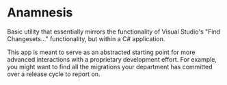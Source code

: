 Anamnesis
==========================

Basic utility that essentially mirrors the functionality of Visual Studio's "Find Changesets..." functionality, but within a C# application.

This app is meant to serve as an abstracted starting point for more advanced interactions with a proprietary development effort. For example, you might want to find all the migrations your department has committed over a release cycle to report on.
